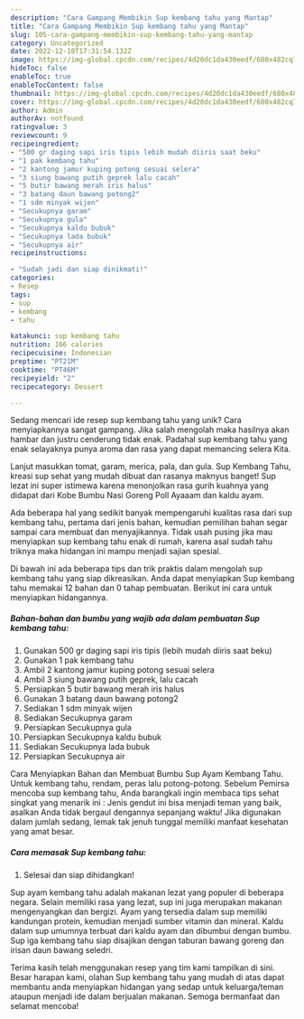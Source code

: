 ```yaml
---
description: "Cara Gampang Membikin Sup kembang tahu yang Mantap"
title: "Cara Gampang Membikin Sup kembang tahu yang Mantap"
slug: 105-cara-gampang-membikin-sup-kembang-tahu-yang-mantap
category: Uncategorized
date: 2022-12-10T17:31:54.132Z
image: https://img-global.cpcdn.com/recipes/4d20dc1da430eedf/680x482cq70/sup-kembang-tahu-foto-resep-utama.jpg
hideToc: false
enableToc: true
enableTocContent: false
thumbnail: https://img-global.cpcdn.com/recipes/4d20dc1da430eedf/680x482cq70/sup-kembang-tahu-foto-resep-utama.jpg
cover: https://img-global.cpcdn.com/recipes/4d20dc1da430eedf/680x482cq70/sup-kembang-tahu-foto-resep-utama.jpg
author: Admin
authorAv: notfound
ratingvalue: 3
reviewcount: 9
recipeingredient:
- "500 gr daging sapi iris tipis lebih mudah diiris saat beku"
- "1 pak kembang tahu"
- "2 kantong jamur kuping potong sesuai selera"
- "3 siung bawang putih geprek lalu cacah"
- "5 butir bawang merah iris halus"
- "3 batang daun bawang potong2"
- "1 sdm minyak wijen"
- "Secukupnya garam"
- "Secukupnya gula"
- "Secukupnya kaldu bubuk"
- "Secukupnya lada bubuk"
- "Secukupnya air"
recipeinstructions:

- "Sudah jadi dan siap dinikmati!"
categories:
- Resep
tags:
- sup
- kembang
- tahu

katakunci: sup kembang tahu 
nutrition: 166 calories
recipecuisine: Indonesian
preptime: "PT21M"
cooktime: "PT46M"
recipeyield: "2"
recipecategory: Dessert

---
```





Sedang mencari ide resep sup kembang tahu yang unik? Cara menyiapkannya sangat gampang. Jika salah mengolah maka hasilnya akan hambar dan justru cenderung tidak enak. Padahal sup kembang tahu yang enak selayaknya punya aroma dan rasa yang dapat memancing selera Kita.





Lanjut masukkan tomat, garam, merica, pala, dan gula. Sup Kembang Tahu, kreasi sup sehat yang mudah dibuat dan rasanya maknyus banget! Sup lezat ini super istimewa karena menonjolkan rasa gurih kuahnya yang didapat dari Kobe Bumbu Nasi Goreng Poll Ayaaam dan kaldu ayam.

Ada beberapa hal yang sedikit banyak mempengaruhi kualitas rasa dari sup kembang tahu, pertama dari jenis bahan, kemudian pemilihan bahan segar sampai cara membuat dan menyajikannya. Tidak usah pusing jika mau menyiapkan sup kembang tahu enak di rumah, karena asal sudah tahu triknya maka hidangan ini mampu menjadi sajian spesial.






Di bawah ini ada beberapa tips dan trik praktis dalam mengolah sup kembang tahu yang siap dikreasikan. Anda dapat menyiapkan Sup kembang tahu memakai 12 bahan dan 0 tahap pembuatan. Berikut ini cara untuk menyiapkan hidangannya.

<!--inarticleads1-->

##### Bahan-bahan dan bumbu yang wajib ada dalam pembuatan Sup kembang tahu:

1. Gunakan 500 gr daging sapi iris tipis (lebih mudah diiris saat beku)
1. Gunakan 1 pak kembang tahu
1. Ambil 2 kantong jamur kuping potong sesuai selera
1. Ambil 3 siung bawang putih geprek, lalu cacah
1. Persiapkan 5 butir bawang merah iris halus
1. Gunakan 3 batang daun bawang potong2
1. Sediakan 1 sdm minyak wijen
1. Sediakan Secukupnya garam
1. Persiapkan Secukupnya gula
1. Persiapkan Secukupnya kaldu bubuk
1. Sediakan Secukupnya lada bubuk
1. Persiapkan Secukupnya air


Cara Menyiapkan Bahan dan Membuat Bumbu Sup Ayam Kembang Tahu. Untuk kembang tahu, rendam, peras lalu potong-potong. Sebelum Pemirsa mencoba sup kembang tahu, Anda barangkali ingin membaca tips sehat singkat yang menarik ini : Jenis gendut ini bisa menjadi teman yang baik, asalkan Anda tidak bergaul dengannya sepanjang waktu! Jika digunakan dalam jumlah sedang, lemak tak jenuh tunggal memiliki manfaat kesehatan yang amat besar. 

<!--inarticleads2-->

##### Cara memasak Sup kembang tahu:


1. Selesai dan siap dihidangkan!

Sup ayam kembang tahu adalah makanan lezat yang populer di beberapa negara. Selain memiliki rasa yang lezat, sup ini juga merupakan makanan mengenyangkan dan bergizi. Ayam yang tersedia dalam sup memiliki kandungan protein, kemudian menjadi sumber vitamin dan mineral. Kaldu dalam sup umumnya terbuat dari kaldu ayam dan dibumbui dengan bumbu. Sup iga kembang tahu siap disajikan dengan taburan bawang goreng dan irisan daun bawang seledri. 

Terima kasih telah menggunakan resep yang tim kami tampilkan di sini. Besar harapan kami, olahan Sup kembang tahu yang mudah di atas dapat membantu anda menyiapkan hidangan yang sedap untuk keluarga/teman ataupun menjadi ide dalam berjualan makanan. Semoga bermanfaat dan selamat mencoba!
